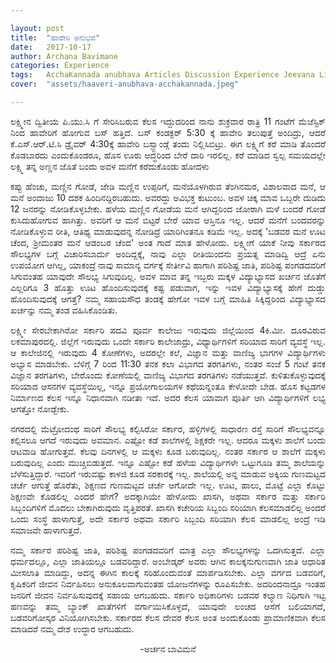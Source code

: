 ```yaml
---

layout: post
title:  "ಹಾವೇರಿ ಅನುಭವ"
date:   2017-10-17
author: Archana Bavimane
categories: Experience
tags:	AcchaKannada anubhava Articles Discussion Experience Jeevana Life story
cover:  "assets/haaveri-anubhava-acchakannada.jpeg"

---
```

<p align ="justify">ಲಕ್ಷ್ಮೀನ ದ್ವಿತೀಯ ಪಿ.ಯು.ಸಿ ಗೆ ಸೇರಿಸಿಬರುವ ಕೆಲಸ ಇದ್ದುದರಿಂದ ನಾನು  ಶುಕ್ರವಾರ ರಾತ್ರಿ 11 ಗಂಟೆಗೆ ಮೆಜೆಸ್ಟಿಕ್ ನಿಂದ ಹಾವೇರಿಗೆ ಹೋಗುವ ಬಸ್ ಹತ್ತಿದೆ. ಬಸ್ ಕಂಡಕ್ಟರ್ 5:30 ಕ್ಕೆ ಹಾವೇರಿ ತಲುಪುತ್ತೆ ಅಂದಿದ್ರು, ಆದರೆ ಕೆ.ಎಸ್.ಆರ್.ಟಿ.ಸಿ ಡ್ರೈವರ್ 4:30ಕ್ಕೆ ಹಾವೇರಿ ಬಸ್ಸ್ಟಾಂಡ್ಗೆ ತಂದು ನಿಲ್ಲಿಸಿಬಿಟ್ರು. ಈಗ ಲಕ್ಷ್ಮಿಗೆ ಕರೆ ಮಾಡಿ ತೊಂದರೆ ಕೊಡಬಾರದು ಎಂದುಕೊಂಡರೂ, ಹೊಸ ಊರು ಆದ್ಧರಿಂದ ಬೇರೆ ದಾರಿ ಇರಲಿಲ್ಲ. ಕರೆ ಮಾಡಿದ ಸ್ವಲ್ಪ ಸಮಯದಲ್ಲೇ ಲಕ್ಷ್ಮಿ ತನ್ನ ಅಣ್ಣನ ಜೊತೆ ಬಂದು ಅವಳ ಮನೆಗೆ ಕರೆದುಕೊಂಡು ಹೋದಳು</p>

<p align ="justify">ಕಪ್ಪು ಹೆಂಚು, ಮಣ್ಣಿನ ಗೋಡೆ, ಜೇಡಿ ಮಣ್ಣಿನ ಉಪ್ಪರಿಗೆ, ಮನೆಯೊಳಗಿರುವ ತೆಂಗಿನಮರ, ವಿಶಾಲವಾದ ಮನೆ, ಆ ಮನೆ ಅಂದಾಜು 10 ದಶಕ ಹಿಂದಿನದ್ದಿರಬಹುದು. ಅವರದ್ದು ಅವಿಭಕ್ತ ಕುಟುಂಬ. ಅವಳ ಚಿಕ್ಕ ಮಾವ ಒಬ್ಬರೇ ದುಡಿದು 12 ಜನರನ್ನು ನೋಡಿಕೊಳ್ಳಬೇಕು. ಹಳೆಯ ಮಣ್ಣಿನ ಗೋಡೆಯ ಮನೆ ಆಗಿದ್ದರಿಂದ ಜೋರಾಗಿ ಮಳೆ ಬಂದರೆ ಗೋಡೆ ಕುಸಿದುಹೋಗುವ ಹಾಗಿತ್ತು. ಅವರಿಗೆ ಆ ಮನೆ ಬಿಟ್ಟರೆ ಬೇರೆ ಯಾವ ಆಸ್ತಿನೂ ಇಲ್ಲ. ಆದರೆ ಮನೆಗೆ ಬಂದವರನ್ನು ನೋಡಿಕೊಳ್ಳುವ ರೀತಿ, ಆತಿಥ್ಯ ಮಾಡುವುದನ್ನ ನೋಡಿದ್ರೆ ಯಾರಿಗಿಂತನೂ ಕಡಿಮೆ ಇಲ್ಲ. ಅದಕ್ಕೆ 'ಬಡವರ ಮನೆ ಊಟ ಚೆಂದ, ಶ್ರೀಮಂತರ ಮನೆ ಆಡಂಬರ ಚೆಂದ' ಅಂತ ಗಾದೆ ಮಾತ ಹೇಳೋದು. ಲಕ್ಷ್ಮೀಗೆ ಯಾಕೆ ನೀವು ಸರ್ಕಾರದ ಸೌಲಭ್ಯಗಳ ಬಗ್ಗೆ ವಿಚಾರಿಸಬಾರ್ದು ಅಂದಿದ್ದಕ್ಕೆ, ನಾವು ಎಲ್ಲಾ ರೀತಿಯಿಂದನು ಪ್ರಯತ್ನ ಮಾಡಿದ್ವಿ ಆದ್ರೆ ಏನು ಉಪಯೋಗ ಆಗಿಲ್ಲ, ಯಾಕಂದ್ರೆ ನಾವು ಸಾಮಾನ್ಯ ವರ್ಗಕ್ಕೆ ಸೇರ್ತೀವಿ ಹಾಗಾಗಿ ಪರಿಶಿಷ್ಟ ಜಾತಿ, ಪರಿಶಿಷ್ಟ ಪಂಗಡದವರಿಗೆ ಸಿಗುವಂತಹ ಯಾವುದೇ ಸೌಲಭ್ಯ ಸಿಗುವುದಿಲ್ಲ. ಅವಳ ಮಾವ ತನ್ನ ಇಬ್ಬರು ಮಕ್ಕಳ ವಿದ್ಯಾಭ್ಯಾಸದ ಖರ್ಚಿನ ಜೊತೆಗೆ ಎಲ್ಲರಿಗೂ 3 ಹೊತ್ತು ಊಟ ಹೊಂದಿಸುವುದಕ್ಕೆ ಕಷ್ಟ ಪಡುವಾಗ, ಇನ್ನು ಇವಳ ವಿದ್ಯಾಭ್ಯಾಸಕ್ಕೆ ಹೇಗೆ ದುಡ್ಡು ಹೊಂದಿಸುವುದಕ್ಕೆ ಆಗತ್ತೆ?  ನಮ್ಮ ಸಹಾಯಸೌಧ ತಂಡಕ್ಕೆ  ಹೇಗೋ ಇವಳ ಬಗ್ಗೆ ಮಾಹಿತಿ ಸಿಕ್ಕಿದ್ದರಿಂದ ವಿದ್ಯಾಭ್ಯಾಸದ ಖರ್ಚನ್ನು ನಮ್ಮ ತಂಡ ವಹಿಸಿಕೊಂಡಿತು.</p>

<p align ="justify">ಲಕ್ಷ್ಮೀ ಸೇರಬೇಕಾಗಿರೋ ಸರ್ಕಾರಿ ಪದವಿ ಪೂರ್ವ ಕಾಲೇಜು ಇರುವುದು ಜಿಲ್ಲೆಯಿಂದ 4ಕಿ.ಮೀ. ದೂರವಿರುವ ಲಕಮಾಪುರದಲ್ಲಿ. ಜಿಲ್ಲೆಗೆ ಇರುವುದು ಒಂದೇ ಸರ್ಕಾರಿ ಕಾಲೇಜಾದ್ರು, ವಿಧ್ಯಾರ್ಥಿಗಳಿಗೆ ಸರಿಯಾದ ಸಾರಿಗೆ ವ್ಯವಸ್ಥೆ ಇಲ್ಲ. ಆ ಕಾಲೇಜಿನಲ್ಲಿ ಇರುವುದು 4 ಕೋಣೆಗಳು, ಅದರಲ್ಲೇ ಕಲೆ, ವಿಜ್ಞಾನ ಮತ್ತು ವಾಣಿಜ್ಯ ಭಾಗಗಳ ವಿದ್ಯಾರ್ಥಿಗಳು ಅಭ್ಯಾಸ ಮಾಡಬೇಕು. ಬೆಳಿಗ್ಗೆ 7 ರಿಂದ 11:30 ತನಕ ಕಲಾ ವಿಭಾಗದ ತರಗತಿಗಳು, ನಂತರ ಸಂಜೆ 5 ಗಂಟೆ ತನಕ ವಿಜ್ಞಾನ ತರಗತಿಗಳು, ಬೇರೊಂದು ಕೋಣೆಯಲ್ಲಿ ವಾಣಿಜ್ಯ ವಿಭಾಗದ ತರಗತಿಗಳು ನಡೆಯುತ್ತವೆ. ಕುಳಿತುಕೊಳ್ಳುವುದಕ್ಕೆ ಸರಿಯಾದ ಆಸನಗಳ ವ್ಯವಸ್ಥೆಯಿಲ್ಲ, ಇನ್ನೂ ಪ್ರಯೋಗಾಲಯಗಳ ಕಥೆಯನ್ನಂತೂ ಕೇಳೋದೇ ಬೇಡ. ಹೊಸ ಕಟ್ಟಡಗಳ ನಿರ್ಮಾಣದ ಕೆಲಸ ಇನ್ನೂ ನಿಧಾನವಾಗಿ ನಡೀತಾ ಇದೆ. ಅದರ ಕೆಲಸ ಯಾವಾಗ ಪೂರ್ತಿ ಆಗಿ ವಿದ್ಯಾರ್ಥಿಗಳಿಗೆ ಲಭ್ಯ ಆಗತ್ತೋ ನೋಡ್ಬೇಕು.</p>

<p align ="justify">ನಗರದಲ್ಲಿ ಮೆಟ್ರೋದಂಥ ಸಾರಿಗೆ ಸೌಲಭ್ಯ ಕಲ್ಪಿಸಿರೋ ಸರ್ಕಾರ, ಹಳ್ಳಿಗಳಲ್ಲಿ ಸಾಧಾರಣ ರಸ್ತೆ ಸಾರಿಗೆ ಸೌಲಭ್ಯವನ್ನೂ ಕಲ್ಪಿಸಲೂ ಆಗದೆ ಇರುವುದು ಅವಮಾನ. ಎಷ್ಟೋ ಕಡೆ ಶಾಲೆಗಳಲ್ಲಿ ಶಿಕ್ಷಕರೇ ಇಲ್ಲ. ಆದರೂ ಮಕ್ಕಳು ಶಾಲೆಗೆ ಬಂದು ಆಟವಾಡಿ ಹೋಗುತ್ತವೆ. ಕೆಲವು ದಿನಗಳಲ್ಲಿ ಆ ಮಕ್ಕಳು ಕೂಡ ಬರುವುದಿಲ್ಲ. ನಂತರ ಸರ್ಕಾರ ಆ ಶಾಲೆಗೆ ಮಕ್ಕಳು ಬರುವುದಿಲ್ಲ ಎಂದು ಮುಚ್ಚಿಬಿಡುತ್ತದೆ. ಇನ್ನೂ ಎಷ್ಟೋ ಕಡೆ ಹಳೆಯ ವಿದ್ಯಾರ್ಥಿಗಳೇ ಒಟ್ಟುಗೂಡಿ ತಮ್ಮ ಶಾಲೆಯನ್ನು ಬೆಳೆಸುತ್ತಿದ್ದಾರೆ. ಇವರಿಗೆ ಇರುವಷ್ಟು ಕಾಳಜಿ ಕೂಡ ಸರಕಾರಕ್ಕೆ ಇಲ್ಲ. ಶಾಲೆಯಲ್ಲಿ ಅನ್ನ ಮಾಡುವ ಅಕ್ಕಿಯ ಗುಣಮಟ್ಟದ ಚರ್ಚೆ ಆಗುತ್ತೆ ಹೊರೆತು, ಶಿಕ್ಷಣದ ಗುಣಮಟ್ಟದ ಚರ್ಚೆ ಆಗೋದೇ ಇಲ್ಲ. ಊಟ, ಹಾಲು, ಮೊಟ್ಟೆ ಎಲ್ಲಾ ಕೊಟ್ಟು ಶಿಕ್ಷಣವೇ ಕೊಡಲಿಲ್ಲ ಎಂದರೆ ಹೇಗೆ? ಅದಕ್ಕಾಗಿಯೇ ಹೇಳೋದು ಖಾಸಗಿ, ಅಥವಾ ಸರ್ಕಾರ ಮತ್ತು ಸರ್ಕಾರಿ ಸಿಬ್ಬಂದಿಗಳಿಗೆ ಮೊದಲು ಬೇಕಾಗಿರುವುದು ವೃತ್ತಿಪರತೆ. ಖಾಸಗಿ ಕಚೇರಿಯ ಸಿಬ್ಬಂದಿ ಸರಿಯಾಗಿ ಕೆಲಸಮಾಡಲಿಲ್ಲ ಅಂದರೆ ಒಂದು ಸಂಸ್ಥೆ ಹಾಳಾಗುತ್ತೆ, ಅದೇ ಸರ್ಕಾರ ಅಥವಾ ಸರ್ಕಾರಿ ಸಿಬ್ಬಂದಿ ಸರಿಯಾಗಿ ಕೆಲಸ ಮಾಡಲಿಲ್ಲ ಅಂದ್ರೆ ಇಡಿ ಸಮಾಜವೇ ಹಾಳಾಗುತ್ತದೆ.</p>

<p align ="justify">ನಮ್ಮ ಸರ್ಕಾರ ಪರಿಶಿಷ್ಟ ಜಾತಿ, ಪರಿಶಿಷ್ಟ ಪಂಗಡದವರಿಗೆ ಮಾತ್ರ ಎಲ್ಲಾ ಸೌಲಭ್ಯಗಳನ್ನು  ಒದಗಿಸುತ್ತದೆ. ಎಲ್ಲಾ ಧರ್ಮದಲ್ಲೂ, ಎಲ್ಲಾ ಜಾತಿಯಲ್ಲೂ ಬಡವರಿದ್ದಾರೆ. ಅಂಬೇಡ್ಕರ್ ಅವರು ಆಗಿನ ಕಾಲಕ್ಕನುಗುಣವಾಗಿ ಜಾತಿ ಆಧಾರಿತ ಮೀಸಲಾತಿ ಮಾಡಿದ್ದು, ಅದನ್ನ ಈಗಿನ ಕಾಲಕ್ಕೆ ಸರಿಹೊಂದುವಂತೆ ಮಾರ್ಪಡಿಸಬೇಕು. ಎಲ್ಲಾ ವರ್ಗದ ಬಡವರಿಗೆ, ಕೃಷಿಕರಿಗೆ ಜೀವನ ನಿರ್ವಹಿಸಲು ಅನುಕೂಲವಾಗುವಂತಹ ಯೋಜನೆಗಳನ್ನು ರೂಪಿಸಬೇಕು. ಅದರಿಂದನಾದ್ರೂ ಇಂತಹ ಜನರಿಗೆ ಜೀವನ ನಿರ್ವಹಿಸುವುದಕ್ಕೆ ಸಹಾಯ ಆಗಬಹುದು. ಸರ್ಕಾರಿ ಅಧಿಕಾರಿಗಳು ಬಡವರ ಕಲ್ಯಾಣ ನಿಧಿಗಾಗಿ ಇಟ್ಟ ಹಣವನ್ನು ತಮ್ಮ ಬ್ಯಾಂಕ್ ಖಾತೆಗಳಿಗೆ ವರ್ಗಾಯಿಸಿಕೊಳ್ಳದೆ, ಯಾವುದೇ ಲಂಚದ ಆಸೆಗೆ ಬಲಿಯಾಗದೆ, ಬಡವರಿಗೋಸ್ಕರ ವಿನಿಯೋಗಿಸಬೇಕು. ಸರ್ಕಾರದ ಕೆಲಸ ದೇವರ ಕೆಲಸ ಅಂತ ಅಂದುಕೊಂಡು ಪ್ರಾಮಾಣಿಕವಾಗಿ ಕೆಲಸ ಮಾಡಿದರೆ ನಮ್ಮ ದೇಶ ಉದ್ಧಾರ ಆಗಬಹುದು.</p>

<p align ="center">-ಅರ್ಚನ ಬಾವಿಮನೆ</p>


